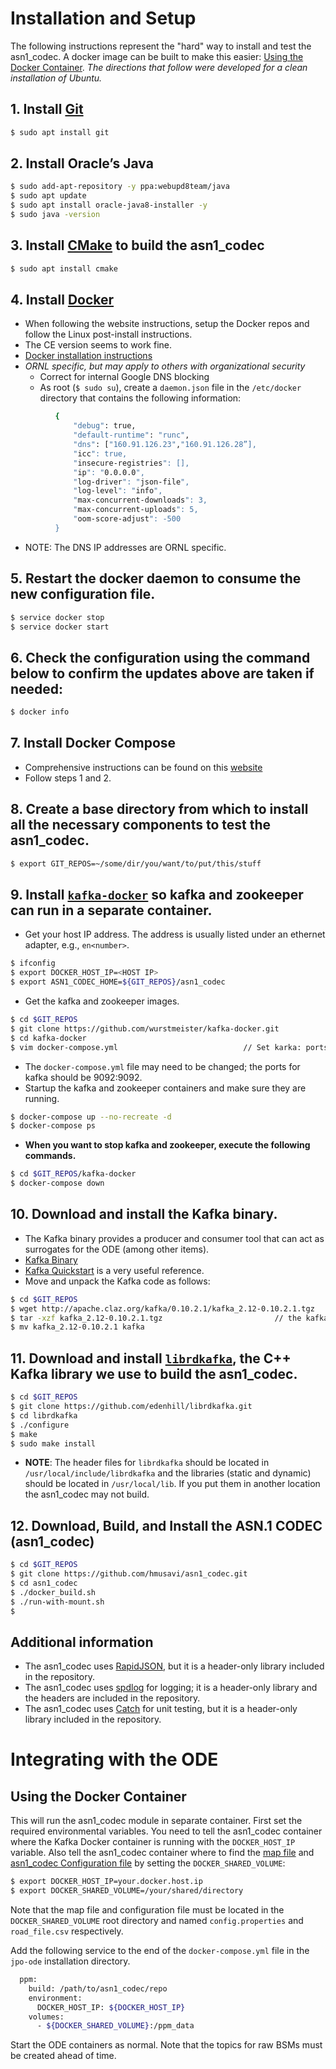 # Installation and Setup

The following instructions represent the "hard" way to install and test the asn1_codec. A docker image can be built to make
this easier: [Using the Docker Container](#using-the-docker-container). *The directions that follow were developed for a clean installation of Ubuntu.*

## 1. Install [Git](https://git-scm.com/)

```bash
$ sudo apt install git
```

## 2. Install Oracle’s Java

```bash
$ sudo add-apt-repository -y ppa:webupd8team/java
$ sudo apt update
$ sudo apt install oracle-java8-installer -y
$ sudo java -version
```

## 3. Install [CMake](https://cmake.org) to build the asn1_codec

```bash
$ sudo apt install cmake
```

## 4. Install [Docker](https://www.docker.com)

- When following the website instructions, setup the Docker repos and follow the Linux post-install instructions.
- The CE version seems to work fine.
- [Docker installation instructions](https://docs.docker.com/engine/installation/linux/ubuntu/#install-using-the-repository)
- *ORNL specific, but may apply to others with organizational security*
    - Correct for internal Google DNS blocking
    - As root (`$ sudo su`), create a `daemon.json` file in the `/etc/docker` directory that contains the following information:
```bash
          {
              "debug": true,
              "default-runtime": "runc",
              "dns": ["160.91.126.23","160.91.126.28”],
              "icc": true,
              "insecure-registries": [],
              "ip": "0.0.0.0",
              "log-driver": "json-file",
              "log-level": "info",
              "max-concurrent-downloads": 3,
              "max-concurrent-uploads": 5,
              "oom-score-adjust": -500
          }
```
- NOTE: The DNS IP addresses are ORNL specific.

## 5. Restart the docker daemon to consume the new configuration file.

```bash
$ service docker stop
$ service docker start
```

## 6. Check the configuration using the command below to confirm the updates above are taken if needed:

```bash
$ docker info
```

## 7. Install Docker Compose
- Comprehensive instructions can be found on this [website](https://www.digitalocean.com/community/tutorials/how-to-install-docker-compose-on-ubuntu-16-04)
- Follow steps 1 and 2.

## 8. Create a base directory from which to install all the necessary components to test the asn1_codec.

```bash
$ export GIT_REPOS=~/some/dir/you/want/to/put/this/stuff
```

## 9. Install [`kafka-docker`](https://github.com/wurstmeister/kafka-docker) so kafka and zookeeper can run in a separate container.

- Get your host IP address. The address is usually listed under an ethernet adapter, e.g., `en<number>`.

```bash
$ ifconfig
$ export DOCKER_HOST_IP=<HOST IP>
$ export ASN1_CODEC_HOME=${GIT_REPOS}/asn1_codec
```
- Get the kafka and zookeeper images.

```bash
$ cd $GIT_REPOS
$ git clone https://github.com/wurstmeister/kafka-docker.git
$ cd kafka-docker
$ vim docker-compose.yml	                        // Set karka: ports: to 9092:9092
```
- The `docker-compose.yml` file may need to be changed; the ports for kafka should be 9092:9092.
- Startup the kafka and zookeeper containers and make sure they are running.

```bash
$ docker-compose up --no-recreate -d
$ docker-compose ps
```
- **When you want to stop kafka and zookeeper, execute the following commands.**

```bash
$ cd $GIT_REPOS/kafka-docker
$ docker-compose down
```

## 10. Download and install the Kafka **binary**.

-  The Kafka binary provides a producer and consumer tool that can act as surrogates for the ODE (among other items).
-  [Kafka Binary](https://kafka.apache.org/downloads)
-  [Kafka Quickstart](https://kafka.apache.org/quickstart) is a very useful reference.
-  Move and unpack the Kafka code as follows:

```bash
$ cd $GIT_REPOS
$ wget http://apache.claz.org/kafka/0.10.2.1/kafka_2.12-0.10.2.1.tgz   // mirror and kafka version may change; check website.
$ tar -xzf kafka_2.12-0.10.2.1.tgz			               // the kafka version may be different.
$ mv kafka_2.12-0.10.2.1 kafka
```

## 11. Download and install [`librdkafka`](https://github.com/edenhill/librdkafka), the C++ Kafka library we use to build the asn1_codec.

```bash
$ cd $GIT_REPOS
$ git clone https://github.com/edenhill/librdkafka.git
$ cd librdkafka
$ ./configure
$ make
$ sudo make install
```

- **NOTE**: The header files for `librdkafka` should be located in `/usr/local/include/librdkafka` and the libraries
  (static and dynamic) should be located in `/usr/local/lib`. If you put them in another location the asn1_codec may not build.

## 12. Download, Build, and Install the ASN.1 CODEC (asn1_codec)

```bash
$ cd $GIT_REPOS
$ git clone https://github.com/hmusavi/asn1_codec.git
$ cd asn1_codec
$ ./docker_build.sh
$ ./run-with-mount.sh
$ 
```

## Additional information

- The asn1_codec uses [RapidJSON](https://github.com/miloyip/rapidjson), but it is a header-only library included in the repository.
- The asn1_codec uses [spdlog](https://github.com/gabime/spdlog) for logging; it is a header-only library and the headers are included in the repository.
- The asn1_codec uses [Catch](https://github.com/philsquared/Catch) for unit testing, but it is a header-only library included in the repository.

# Integrating with the ODE

## Using the Docker Container

This will run the asn1_codec module in separate container. First set the required environmental variables. You need to tell the asn1_codec container where the Kafka Docker container is running with the `DOCKER_HOST_IP` variable. Also tell the asn1_codec container where to find the [map file](configuration.md#map-file) and [asn1_codec Configuration file](configuration.md) by setting the `DOCKER_SHARED_VOLUME`:

```bash
$ export DOCKER_HOST_IP=your.docker.host.ip
$ export DOCKER_SHARED_VOLUME=/your/shared/directory
```

Note that the map file and configuration file must be located in the `DOCKER_SHARED_VOLUME` root directory and named
`config.properties` and `road_file.csv` respectively. 

Add the following service to the end of the `docker-compose.yml` file in the `jpo-ode` installation directory.

```bash
  ppm:
    build: /path/to/asn1_codec/repo
    environment:
      DOCKER_HOST_IP: ${DOCKER_HOST_IP}
    volumes:
      - ${DOCKER_SHARED_VOLUME}:/ppm_data
```

Start the ODE containers as normal. Note that the topics for raw BSMs must be created ahead of time.

